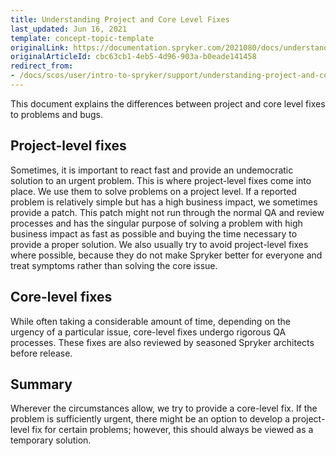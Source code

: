 ```yaml
---
title: Understanding Project and Core Level Fixes
last_updated: Jun 16, 2021
template: concept-topic-template
originalLink: https://documentation.spryker.com/2021080/docs/understanding-project-and-core-level-fixes
originalArticleId: cbc63cb1-4eb5-4d96-903a-b0eade141458
redirect_from:
- /docs/scos/user/intro-to-spryker/support/understanding-project-and-core-level-fixes.html
---
```


This document explains the differences between project and core level fixes to problems and bugs.

## Project-level fixes

Sometimes, it is important to react fast and provide an undemocratic solution to an urgent problem. This is where project-level fixes come into place. We use them to solve problems on a project level. If a reported problem is relatively simple but has a high business impact, we sometimes provide a patch. This patch might not run through the normal QA and review processes and has the singular purpose of solving a problem with high business impact as fast as possible and buying the time necessary to provide a proper solution.
We also usually try to avoid project-level fixes where possible, because they do not make Spryker better for everyone and treat symptoms rather than solving the core issue.

## Core-level fixes

While often taking a considerable amount of time, depending on the urgency of a particular issue, core-level fixes undergo rigorous QA processes. These fixes are also reviewed by seasoned Spryker architects before release.

## Summary

Wherever the circumstances allow, we try to provide a core-level fix. If the problem is sufficiently urgent, there might be an option to develop a project-level fix for certain problems; however, this should always be viewed as a temporary solution.
